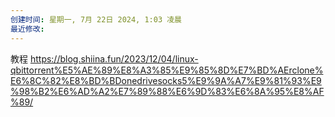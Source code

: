 ```yaml
---
创建时间: 星期一, 7月 22日 2024, 1:03 凌晨
最近修改: 
---
```

教程
https://blog.shiina.fun/2023/12/04/linux-qbittorrent%E5%AE%89%E8%A3%85%E9%85%8D%E7%BD%AErclone%E6%8C%82%E8%BD%BDonedrivesocks5%E9%9A%A7%E9%81%93%E9%98%B2%E6%AD%A2%E7%89%88%E6%9D%83%E6%8A%95%E8%AF%89/
